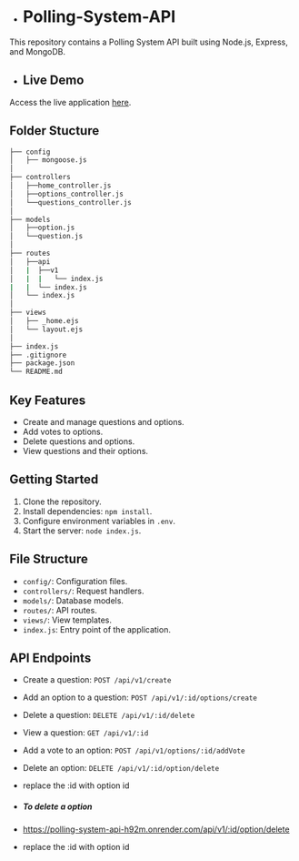 - # Polling-System-API

This repository contains a Polling System API built using Node.js, Express, and MongoDB.

- ## Live Demo
Access the live application [here](https://polling-system-api-h92m.onrender.com).

## Folder Stucture
```sh
├── config
│   ├── mongoose.js
│
├── controllers
│   ├──home_controller.js
│   ├──options_controller.js
│   └──questions_controller.js
│
├── models
│   ├──option.js
│   └──question.js
│
├── routes
│   ├──api
│   |  ├──v1
│   |  |   └── index.js
|   |  └── index.js
│   └── index.js
│
├── views
│   ├── _home.ejs
│   └── layout.ejs
│
├── index.js
├── .gitignore
├── package.json
└── README.md

```
## Key Features
- Create and manage questions and options.
- Add votes to options.
- Delete questions and options.
- View questions and their options.

## Getting Started
1. Clone the repository.
2. Install dependencies: `npm install`.
3. Configure environment variables in `.env`.
4. Start the server: `node index.js`.

## File Structure
- `config/`: Configuration files.
- `controllers/`: Request handlers.
- `models/`: Database models.
- `routes/`: API routes.
- `views/`: View templates.
- `index.js`: Entry point of the application.

## API Endpoints
- Create a question: `POST /api/v1/create`
- Add an option to a question: `POST /api/v1/:id/options/create`
- Delete a question: `DELETE /api/v1/:id/delete`
- View a question: `GET /api/v1/:id`
- Add a vote to an option: `POST /api/v1/options/:id/addVote`
- Delete an option: `DELETE /api/v1/:id/option/delete`

- replace the :id with option id
- ##### To delete a option
- https://polling-system-api-h92m.onrender.com/api/v1/:id/option/delete
- replace the :id with option id
